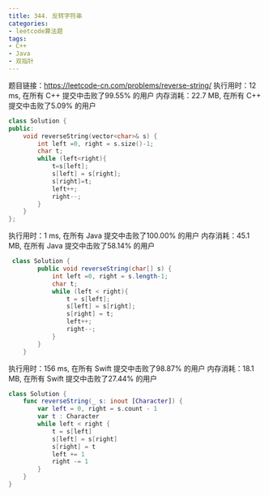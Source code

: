 ```yaml
---
title: 344. 反转字符串
categories:
- leetcode算法题
tags:
- C++
- Java
- 双指针
---
```

题目链接：https://leetcode-cn.com/problems/reverse-string/
执行用时：12 ms, 在所有 C++ 提交中击败了99.55% 的用户
内存消耗：22.7 MB, 在所有 C++ 提交中击败了5.09% 的用户
``` C++
class Solution {
public:
    void reverseString(vector<char>& s) {
        int left =0, right = s.size()-1;
        char t;
        while (left<right){
            t=s[left];
            s[left] = s[right];
            s[right]=t;
            left++;
            right--;
        }
    }
};
```

执行用时：1 ms, 在所有 Java 提交中击败了100.00% 的用户
内存消耗：45.1 MB, 在所有 Java 提交中击败了58.14% 的用户
``` Java
 class Solution {
        public void reverseString(char[] s) {
            int left =0, right = s.length-1;
            char t;
            while (left < right){
                t = s[left];
                s[left] = s[right];
                s[right] = t;
                left++;
                right--;
            }
        }
    }
```

执行用时：156 ms, 在所有 Swift 提交中击败了98.87% 的用户
内存消耗：18.1 MB, 在所有 Swift 提交中击败了27.44% 的用户
```swift
class Solution {
    func reverseString(_ s: inout [Character]) {
        var left = 0, right = s.count - 1
        var t : Character
        while left < right {
            t = s[left]
            s[left] = s[right]
            s[right] = t
            left += 1
            right -= 1
        }
    }
}
```